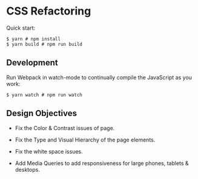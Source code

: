# CSS Refactoring

Quick start:

```
$ yarn # npm install
$ yarn build # npm run build
````

## Development

Run Webpack in watch-mode to continually compile the JavaScript as you work:

```
$ yarn watch # npm run watch
```

## Design Objectives

- Fix the Color & Contrast issues of page.

- Fix the Type and Visual Hierarchy of the page elements.

- Fix the white space issues.

- Add Media Queries to add responsiveness for large phones, tablets & desktops.

